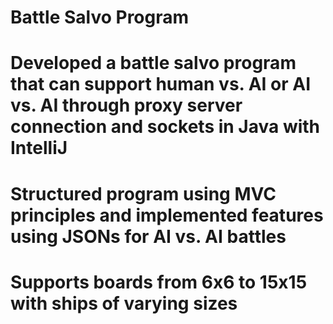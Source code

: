 # Battle Salvo Program 

# Developed a battle salvo program that can support human vs. AI or AI vs. AI through proxy server connection and sockets in Java with IntelliJ 

# Structured program using MVC principles and implemented features using JSONs for AI vs. AI battles 

# Supports boards from 6x6 to 15x15 with ships of varying sizes

